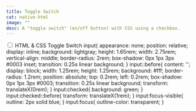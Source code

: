 ```yaml
---
title: Toggle Switch
cat: native-html
image: ""
desc: A "toggle switch" (on/off button) with CSS using a checkbox.
---
```


<html-code>
<label>
  <input type="checkbox"/>
  HTML & CSS Toggle Switch
</label>
</html-code>

<css-code>
input{
  appearance: none;
  position: relative;
  display: inline;
  background: lightgray;
  height: 1.65rem;
  width: 2.75rem;
  vertical-align: middle;
  border-radius: 2rem;
  box-shadow: 0px 1px 3px #0003 inset;
  transition: 0.25s linear background;
}
input::before{
  content: '';
  display: block;
  width: 1.25rem;
  height: 1.25rem;
  background: #fff;
  border-radius: 1.2rem;
  position: absolute;
  top: 0.2rem;
  left: 0.2rem;
  box-shadow: 0px 1px 3px #0003;
  transition: 0.25s linear background;
  transform: translateX(0rem);
}
input:checked{
  background: green;
}
input:checked::before{
  transform: translateX(1rem);
}
input:focus-visible{
  outline: 2px solid blue;
}
input:focus{
  outline-color: transparent;
}
</css-code>


